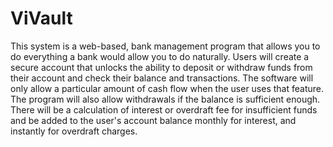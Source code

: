 # ViVault
This system is a web-based, bank management program that allows you to do everything a bank would allow you to do naturally. Users will create a secure account that unlocks the ability to deposit or withdraw funds from their account and check their balance and transactions. The software will only allow a particular amount of cash flow when the user uses that feature. The program will also allow withdrawals if the balance is sufficient enough. There will be a calculation of interest or overdraft fee for insufficient funds and be added to the user's account balance monthly for interest, and instantly for overdraft charges.
